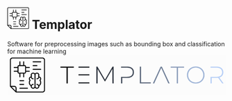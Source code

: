 # <img src='./static/TemplatorIcon.png' style='width:50px;height:50px;'/> Templator
Software for preprocessing images such as bounding box and classification for machine learning  
![Templator Icon](./static//Templator.png)
